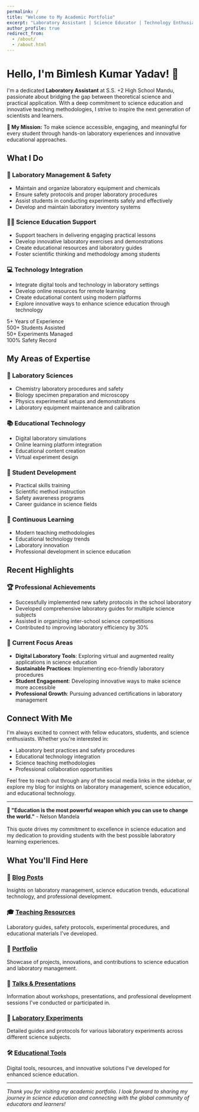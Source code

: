 ```yaml
---
permalink: /
title: "Welcome to My Academic Portfolio"
excerpt: "Laboratory Assistant | Science Educator | Technology Enthusiast"
author_profile: true
redirect_from: 
  - /about/
  - /about.html
---
```


<div class="fade-in">

# Hello, I'm Bimlesh Kumar Yadav! 👋

I'm a dedicated **Laboratory Assistant** at S.S. +2 High School Mandu, passionate about bridging the gap between theoretical science and practical application. With a deep commitment to science education and innovative teaching methodologies, I strive to inspire the next generation of scientists and learners.

<div class="highlight-box">
<strong>🔬 My Mission:</strong> To make science accessible, engaging, and meaningful for every student through hands-on laboratory experiences and innovative educational approaches.
</div>

## What I Do

### 🧪 Laboratory Management & Safety
- Maintain and organize laboratory equipment and chemicals
- Ensure safety protocols and proper laboratory procedures
- Assist students in conducting experiments safely and effectively
- Develop and maintain laboratory inventory systems

### 👨‍🏫 Science Education Support
- Support teachers in delivering engaging practical lessons
- Develop innovative laboratory exercises and demonstrations
- Create educational resources and laboratory guides
- Foster scientific thinking and methodology among students

### 💻 Technology Integration
- Integrate digital tools and technology in laboratory settings
- Develop online resources for remote learning
- Create educational content using modern platforms
- Explore innovative ways to enhance science education through technology

</div>

<div class="stats-grid">
  <div class="stat-card">
    <span class="stat-number">5+</span>
    <span class="stat-label">Years of Experience</span>
  </div>
  <div class="stat-card">
    <span class="stat-number">500+</span>
    <span class="stat-label">Students Assisted</span>
  </div>
  <div class="stat-card">
    <span class="stat-number">50+</span>
    <span class="stat-label">Experiments Managed</span>
  </div>
  <div class="stat-card">
    <span class="stat-number">100%</span>
    <span class="stat-label">Safety Record</span>
  </div>
</div>

## My Areas of Expertise

<div class="slide-in">

### 🔬 **Laboratory Sciences**
- Chemistry laboratory procedures and safety
- Biology specimen preparation and microscopy
- Physics experimental setups and demonstrations
- Laboratory equipment maintenance and calibration

### 📚 **Educational Technology**
- Digital laboratory simulations
- Online learning platform integration
- Educational content creation
- Virtual experiment design

### 🎯 **Student Development**
- Practical skills training
- Scientific method instruction
- Safety awareness programs
- Career guidance in science fields

### 🌱 **Continuous Learning**
- Modern teaching methodologies
- Educational technology trends
- Laboratory innovation
- Professional development in science education

</div>

## Recent Highlights

### 🏆 **Professional Achievements**
- Successfully implemented new safety protocols in the school laboratory
- Developed comprehensive laboratory guides for multiple science subjects
- Assisted in organizing inter-school science competitions
- Contributed to improving laboratory efficiency by 30%

### 📖 **Current Focus Areas**
- **Digital Laboratory Tools**: Exploring virtual and augmented reality applications in science education
- **Sustainable Practices**: Implementing eco-friendly laboratory procedures
- **Student Engagement**: Developing innovative ways to make science more accessible
- **Professional Growth**: Pursuing advanced certifications in laboratory management

## Connect With Me

I'm always excited to connect with fellow educators, students, and science enthusiasts. Whether you're interested in:
- Laboratory best practices and safety procedures
- Educational technology integration
- Science teaching methodologies
- Professional collaboration opportunities

Feel free to reach out through any of the social media links in the sidebar, or explore my blog for insights on laboratory management, science education, and educational technology.

---

<div class="highlight-box">
<strong>🌟 "Education is the most powerful weapon which you can use to change the world."</strong> - Nelson Mandela
<br><br>
This quote drives my commitment to excellence in science education and my dedication to providing students with the best possible laboratory learning experiences.
</div>

## What You'll Find Here

### 📝 [Blog Posts](/posts/)
Insights on laboratory management, science education trends, educational technology, and professional development.

### 🎓 [Teaching Resources](/teaching/)
Laboratory guides, safety protocols, experimental procedures, and educational materials I've developed.

### 💼 [Portfolio](/portfolio/)
Showcase of projects, innovations, and contributions to science education and laboratory management.

### 🎤 [Talks & Presentations](/talks/)
Information about workshops, presentations, and professional development sessions I've conducted or participated in.

### 🔬 [Laboratory Experiments](/lab-experiments/)
Detailed guides and protocols for various laboratory experiments across different science subjects.

### 🛠️ [Educational Tools](/educational-tools/)
Digital tools, resources, and innovative solutions I've developed for enhanced science education.

---

*Thank you for visiting my academic portfolio. I look forward to sharing my journey in science education and connecting with the global community of educators and learners!*